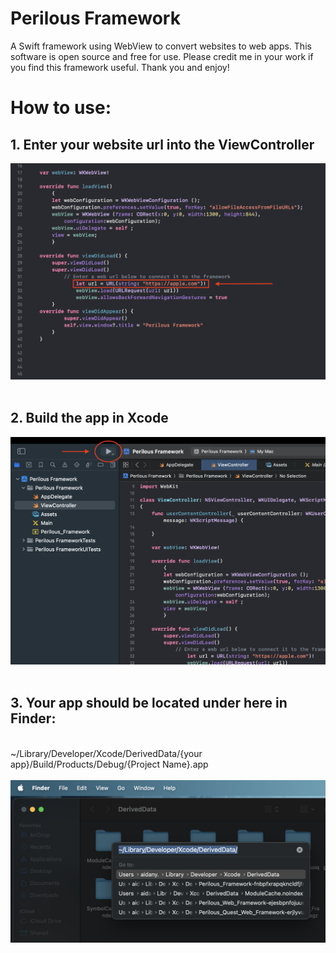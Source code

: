 # Perilous Framework
A Swift framework using WebView to convert websites to web apps. This software is open source and free for use. Please credit me in your work if you find this framework useful. Thank you and enjoy!

# How to use:
## 1. Enter your website url into the ViewController
<img src="https://raw.githubusercontent.com/aidan-yip/Perilous-Framework/main/url.png">
<br />
<br />

## 2. Build the app in Xcode
<img src="https://raw.githubusercontent.com/aidan-yip/Perilous-Framework/main/build.png">
<br />
<br />

## 3. Your app should be located under here in Finder:
<br />
~/Library/Developer/Xcode/DerivedData/{your app}/Build/Products/Debug/{Project Name}.app
<br />
<br />
<img src="https://raw.githubusercontent.com/aidan-yip/Perilous-Framework/main/finder.png">
